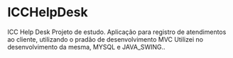 # ICCHelpDesk
ICC Help Desk
Projeto de estudo. Aplicação para registro de atendimentos ao cliente, utilizando o pradão de desenvolvimento MVC
Utilizei no desenvolvimento da mesma, MYSQL e JAVA_SWING..